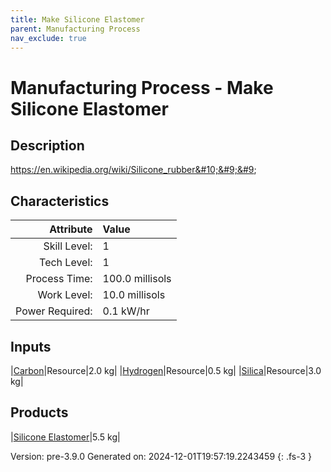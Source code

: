 ```yaml
---
title: Make Silicone Elastomer
parent: Manufacturing Process
nav_exclude: true
---
```

# Manufacturing Process - Make Silicone Elastomer

## Description
 https://en.wikipedia.org/wiki/Silicone_rubber&#10;&#9;&#9;

## Characteristics

| Attribute      | Value |
|--------:|:------|
|Skill Level:|1|
|Tech Level:|1|
|Process Time:|100.0 millisols|
|Work Level:|10.0 millisols|
|Power Required:|0.1 kW/hr|

## Inputs

|[Carbon](../resource/carbon.html)|Resource|2.0 kg|
|[Hydrogen](../resource/hydrogen.html)|Resource|0.5 kg|
|[Silica](../resource/silica.html)|Resource|3.0 kg|

## Products

|[Silicone Elastomer](../resource/silicone-elastomer.html)|5.5 kg|


Version: pre-3.9.0 Generated on: 2024-12-01T19:57:19.2243459
{: .fs-3 }

